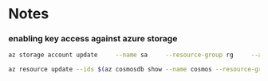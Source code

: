 # Notes 

### enabling key access against azure storage 
```bash 
az storage account update     --name sa     --resource-group rg     --allow-shared-key-access false

az resource update --ids $(az cosmosdb show --name cosmos --resource-group rg --query "id" --output tsv) --set properties.disableLocalAuth=false
```


